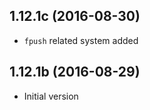 
## 1.12.1c (2016-08-30)
- ```fpush``` related system added

## 1.12.1b (2016-08-29)
- Initial version

